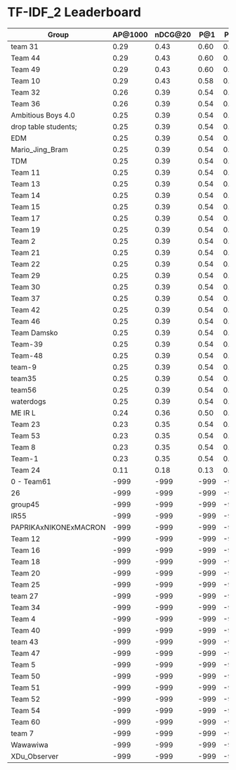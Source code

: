 # TF-IDF_2 Leaderboard

| Group | AP@1000 | nDCG@20 | P@1 | P@5 |
|-----|-----|-----|-----|-----|
| team 31 | 0.29 | 0.43 | 0.60 | 0.38 |
| Team 44 | 0.29 | 0.43 | 0.60 | 0.38 |
| Team 49 | 0.29 | 0.43 | 0.60 | 0.38 |
| Team 10 | 0.29 | 0.43 | 0.58 | 0.38 |
| Team 32 | 0.26 | 0.39 | 0.54 | 0.35 |
| Team 36 | 0.26 | 0.39 | 0.54 | 0.35 |
| Ambitious Boys 4.0 | 0.25 | 0.39 | 0.54 | 0.35 |
| drop table students; | 0.25 | 0.39 | 0.54 | 0.35 |
| EDM | 0.25 | 0.39 | 0.54 | 0.35 |
| Mario_Jing_Bram | 0.25 | 0.39 | 0.54 | 0.35 |
| TDM | 0.25 | 0.39 | 0.54 | 0.35 |
| Team 11 | 0.25 | 0.39 | 0.54 | 0.35 |
| Team 13 | 0.25 | 0.39 | 0.54 | 0.35 |
| Team 14 | 0.25 | 0.39 | 0.54 | 0.35 |
| Team 15 | 0.25 | 0.39 | 0.54 | 0.35 |
| Team 17 | 0.25 | 0.39 | 0.54 | 0.35 |
| Team 19 | 0.25 | 0.39 | 0.54 | 0.35 |
| Team 2 | 0.25 | 0.39 | 0.54 | 0.35 |
| Team 21 | 0.25 | 0.39 | 0.54 | 0.35 |
| Team 22 | 0.25 | 0.39 | 0.54 | 0.35 |
| Team 29 | 0.25 | 0.39 | 0.54 | 0.35 |
| Team 30 | 0.25 | 0.39 | 0.54 | 0.35 |
| Team 37 | 0.25 | 0.39 | 0.54 | 0.35 |
| Team 42 | 0.25 | 0.39 | 0.54 | 0.35 |
| Team 46 | 0.25 | 0.39 | 0.54 | 0.35 |
| Team Damsko | 0.25 | 0.39 | 0.54 | 0.35 |
| Team-39 | 0.25 | 0.39 | 0.54 | 0.35 |
| Team-48 | 0.25 | 0.39 | 0.54 | 0.35 |
| team-9 | 0.25 | 0.39 | 0.54 | 0.35 |
| team35 | 0.25 | 0.39 | 0.54 | 0.35 |
| team56 | 0.25 | 0.39 | 0.54 | 0.35 |
| waterdogs | 0.25 | 0.39 | 0.54 | 0.35 |
| ME IR L | 0.24 | 0.36 | 0.50 | 0.32 |
| Team 23 | 0.23 | 0.35 | 0.54 | 0.35 |
| Team 53 | 0.23 | 0.35 | 0.54 | 0.35 |
| Team 8 | 0.23 | 0.35 | 0.54 | 0.35 |
| Team-1 | 0.23 | 0.35 | 0.54 | 0.35 |
| Team 24 | 0.11 | 0.18 | 0.13 | 0.15 |
| 0 - Team61 | -999 | -999 | -999 | -999 |
| 26 | -999 | -999 | -999 | -999 |
| group45 | -999 | -999 | -999 | -999 |
| IR55 | -999 | -999 | -999 | -999 |
| PAPRIKAxNIKONExMACRON | -999 | -999 | -999 | -999 |
| Team 12 | -999 | -999 | -999 | -999 |
| Team 16 | -999 | -999 | -999 | -999 |
| Team 18 | -999 | -999 | -999 | -999 |
| Team 20 | -999 | -999 | -999 | -999 |
| Team 25 | -999 | -999 | -999 | -999 |
| team 27 | -999 | -999 | -999 | -999 |
| Team 34 | -999 | -999 | -999 | -999 |
| Team 4 | -999 | -999 | -999 | -999 |
| Team 40 | -999 | -999 | -999 | -999 |
| team 43 | -999 | -999 | -999 | -999 |
| Team 47 | -999 | -999 | -999 | -999 |
| Team 5 | -999 | -999 | -999 | -999 |
| Team 50 | -999 | -999 | -999 | -999 |
| Team 51 | -999 | -999 | -999 | -999 |
| Team 52 | -999 | -999 | -999 | -999 |
| Team 54 | -999 | -999 | -999 | -999 |
| Team 60 | -999 | -999 | -999 | -999 |
| team 7 | -999 | -999 | -999 | -999 |
| Wawawiwa | -999 | -999 | -999 | -999 |
| XDu_Observer | -999 | -999 | -999 | -999 |


